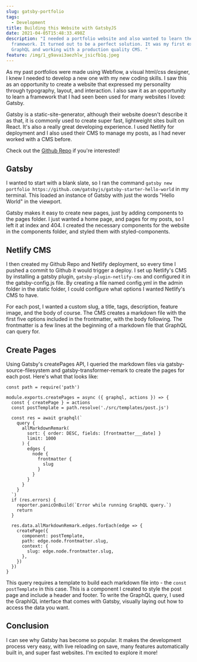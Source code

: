 ```yaml
---
slug: gatsby-portfolio
tags:
  - Development
title: Building this Website with GatsbyJS
date: 2021-04-05T15:48:33.498Z
description: "I needed a portfolio website and also wanted to learn the Gatsby
  framework. It turned out to be a perfect solution. It was my first exposure to
  GraphQL and working with a production quality CMS. "
feature: /img/1_g9avai3aezhlw_jsicfb1q.jpeg
---
```

As my past portfolios were made using Webflow, a visual html/css designer, I knew I needed to develop a new one with my new coding skills. I saw this as an opportunity to create a website that expressed my personality through typography, layout, and interaction. I also saw it as an opportunity to learn a framework that I had seen been used for many websites I loved: Gatsby. 

Gatsby is a static-site-generator, although their website doesn't describe it as that, it is commonly used to create super fast, lightweight sites built on React. It's also a really great developing experience. I used Netlify for deployment and I also used their CMS to manage my posts, as I had never worked with a CMS before. 

Check out the [Github Repo](https://github.com/mylesjeffery/portfolio) if you're interested!

## Gatsby

I wanted to start with a blank slate, so I ran the command `gatsby new portfolio https://github.com/gatsbyjs/gatsby-starter-hello-world` in my terminal. This loaded an instance of Gatsby with just the words "Hello World" in the viewport. 

Gatsby makes it easy to create new pages, just by adding components to the pages folder. I just wanted a home page, and pages for my posts, so I left it at index and 404. I created the necessary components for the website in the components folder, and styled them with styled-components.

## Netlify CMS

I then created my Github Repo and Netlify deployment, so every time I pushed a commit to Github it would trigger a deploy. I set up Netlify's CMS by installing a gatsby plugin, `gatsby-plugin-netlify-cms` and configured it in the gatsby-config.js file. By creating a file named config.yml in the admin folder in the static folder, I could configure what options I wanted Netlify's CMS to have. 

For each post, I wanted a custom slug, a title, tags, description, feature image, and the body of course. The CMS creates a markdown file with the first five options included in the frontmatter, with the body following. The frontmatter is a few lines at the beginning of a markdown file that GraphQL can query for. 

## Create Pages

Using Gatsby's createPages API, I queried the markdown files via gatsby-source-filesystem and gatsby-transformer-remark to create the pages for each post. Here's what that looks like:

```
const path = require('path')

module.exports.createPages = async ({ graphql, actions }) => {
  const { createPage } = actions
  const postTemplate = path.resolve('./src/templates/post.js')

  const res = await graphql(`
    query {
      allMarkdownRemark(
        sort: { order: DESC, fields: [frontmatter___date] }
        limit: 1000
      ) {
        edges {
          node {
            frontmatter {
              slug
            }
          }
        }
      }
    }
  `)
  if (res.errors) {
    reporter.panicOnBuild(`Error while running GraphQL query.`)
    return
  }

  res.data.allMarkdownRemark.edges.forEach(edge => {
    createPage({
      component: postTemplate,
      path: edge.node.frontmatter.slug,
      context: {
        slug: edge.node.frontmatter.slug,
      },
    })
  })
}
```

This query requires a template to build each markdown file into - the `const postTemplate` in this case. This is a component I created to style the post page and include a header and footer. To write the GraphQL query, I used the GraphIQL interface that comes with Gatsby, visually laying out how to access the data you want. 

## Conclusion

I can see why Gatsby has become so popular. It makes the development process very easy, with live reloading on save, many features automatically built in, and super fast websites. I'm excited to explore it more!